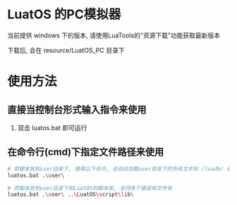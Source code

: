 # LuatOS 的PC模拟器

当前提供 windows 下的版本, 请使用LuaTools的"资源下载"功能获取最新版本

下载后, 会在 resource/LuatOS_PC 目录下

# 使用方法

## 直接当控制台形式输入指令来使用

1. 双击 luatos.bat 即可运行

## 在命令行(cmd)下指定文件路径来使用

```bash
# 蒋脚本放到user目录下, 使用以下命令, 会自动加载user目录下的所有文件到 /luadb/ 目录, 并执行其中的main.lua
luatos.bat .\user\
```

```bash
# 蒋脚本放到user目录下和LuatOS的脚本库, 支持多个路径和文件夹
luatos.bat .\user\ ..\LuatOS\script\lib\
```
